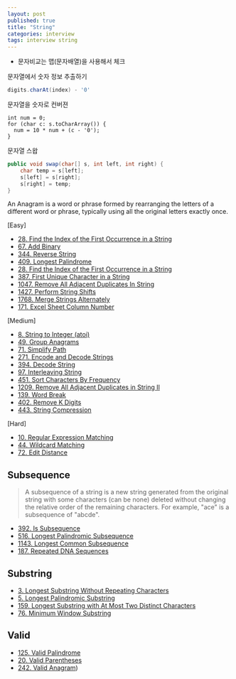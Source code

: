 ```yaml
---
layout: post
published: true
title: "String"
categories: interview
tags: interview string
---
```


- 문자비교는 맵(문자배열)을 사용해서 체크

문자열에서 숫자 정보 추출하기
```java
digits.charAt(index) - '0'
```

문자열을 숫자로 컨버젼
```
int num = 0;
for (char c: s.toCharArray()) {
  num = 10 * num + (c - '0');
}
```

문자열 스왑
```java
public void swap(char[] s, int left, int right) {
    char temp = s[left];
    s[left] = s[right];
    s[right] = temp; 
}
```

An Anagram is a word or phrase formed by rearranging the letters of a different word or phrase, typically using all the original letters exactly once.

[Easy]
- [28. Find the Index of the First Occurrence in a String](https://leetcode.com/problems/find-the-index-of-the-first-occurrence-in-a-string/)
- [67. Add Binary](https://leetcode.com/problems/add-binary/)
- [344. Reverse String](https://leetcode.com/problems/reverse-string/)
- [409. Longest Palindrome](https://leetcode.com/problems/longest-palindrome/)
- [28. Find the Index of the First Occurrence in a String](https://leetcode.com/problems/find-the-index-of-the-first-occurrence-in-a-string/)
- [387. First Unique Character in a String](https://leetcode.com/problems/first-unique-character-in-a-string/)
- [1047. Remove All Adjacent Duplicates In String](https://leetcode.com/problems/remove-all-adjacent-duplicates-in-string/)
- [1427. Perform String Shifts](https://leetcode.com/problems/perform-string-shifts/)
- [1768. Merge Strings Alternately](https://leetcode.com/problems/merge-strings-alternately/)
- [171. Excel Sheet Column Number](https://leetcode.com/problems/excel-sheet-column-number/)

[Medium]
- [8. String to Integer (atoi)](https://leetcode.com/problems/string-to-integer-atoi/)
- [49. Group Anagrams](https://leetcode.com/problems/group-anagrams/)
- [71. Simplify Path](https://leetcode.com/problems/simplify-path/)
- [271. Encode and Decode Strings](https://leetcode.com/problems/encode-and-decode-strings/)
- [394. Decode String](https://leetcode.com/problems/decode-string/)
- [97. Interleaving String](https://leetcode.com/problems/interleaving-string/)
- [451. Sort Characters By Frequency](https://leetcode.com/problems/sort-characters-by-frequency/)
- [1209. Remove All Adjacent Duplicates in String II](https://leetcode.com/problems/remove-all-adjacent-duplicates-in-string-ii/)
- [139. Word Break](https://leetcode.com/problems/word-break/)
- [402. Remove K Digits](https://leetcode.com/problems/remove-k-digits/)
- [443. String Compression](https://leetcode.com/problems/string-compression/)

[Hard]
- [10. Regular Expression Matching](https://leetcode.com/problems/regular-expression-matching/)
- [44. Wildcard Matching](https://leetcode.com/problems/wildcard-matching/)
- [72. Edit Distance](https://leetcode.com/problems/edit-distance/)

## Subsequence
> A subsequence of a string is a new string generated from the original string with some characters (can be none) deleted without changing the relative order of the remaining characters.
  For example, "ace" is a subsequence of "abcde".

- [392. Is Subsequence](https://leetcode.com/problems/is-subsequence/)
- [516. Longest Palindromic Subsequence](https://leetcode.com/problems/longest-palindromic-subsequence/)
- [1143. Longest Common Subsequence](https://leetcode.com/problems/longest-common-subsequence/)
- [187. Repeated DNA Sequences](https://leetcode.com/problems/repeated-dna-sequences/)

## Substring

- [3. Longest Substring Without Repeating Characters](https://leetcode.com/problems/longest-substring-without-repeating-characters/)
- [5. Longest Palindromic Substring](https://leetcode.com/problems/longest-palindromic-substring)
- [159. Longest Substring with At Most Two Distinct Characters](https://leetcode.com/problems/longest-substring-with-at-most-two-distinct-characters/)
- [76. Minimum Window Substring](https://leetcode.com/problems/minimum-window-substring/)

## Valid
- [125. Valid Palindrome](https://leetcode.com/problems/valid-palindrome/)
- [20. Valid Parentheses](https://leetcode.com/problems/valid-parentheses/)
- [242. Valid Anagram](https://leetcode.com/problems/valid-anagram/))
